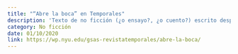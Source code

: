 ```yaml
---
title: "“Abre la boca” en Temporales"
description: 'Texto de no ficción (¿o ensayo?, ¿o cuento?) escrito después de haber leído a Clarice Lispector y publicado en la revista Temporales (del MFA en Escrituras Creativas en Español de la NYU). “Solo vine a hacer este experimento por una razón: es porque leí ese cuento, hablo de «El huevo y la gallina», para que sepas; pero lo leí mal. Qué tristeza”.'
category: No ficción
date: 01/10/2020
link: https://wp.nyu.edu/gsas-revistatemporales/abre-la-boca/
---
```

